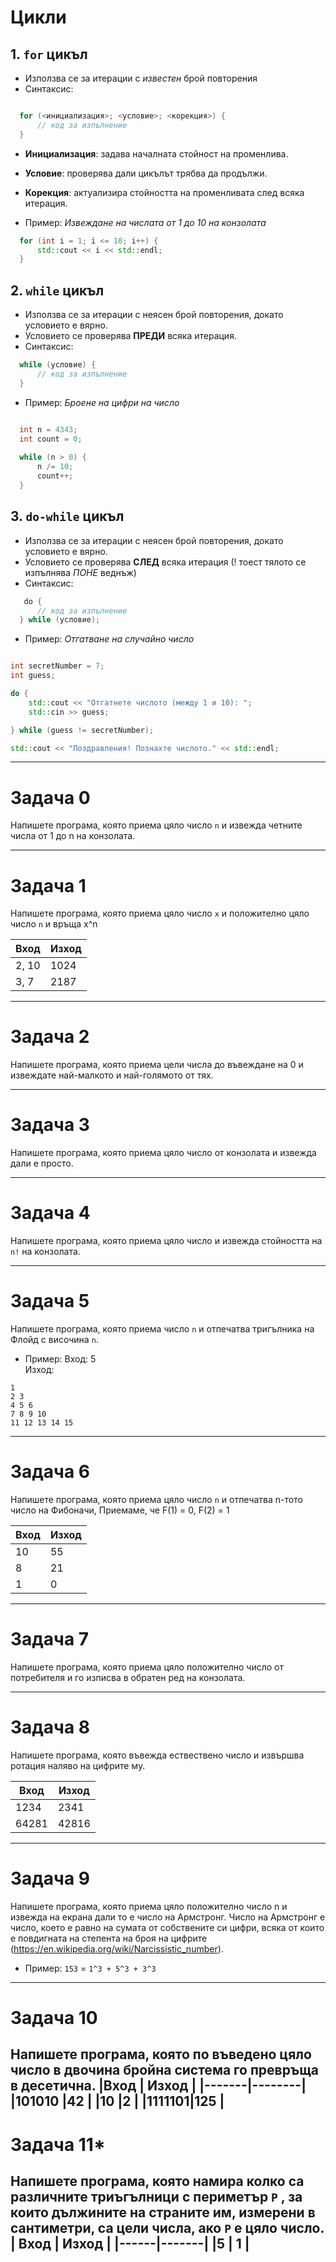 # Цикли

## 1. `for` цикъл

- Използва се за итерации с *известен* брой повторения
- Синтаксис:

```c++

  for (<инициализация>; <условие>; <корекция>) {
      // код за изпълнение
  }

```
  
- **Инициализация**: задава началната стойност на променлива.
- **Условие**: проверява дали цикълът трябва да продължи.
- **Корекция**: актуализира стойността на променливата след всяка итерация.

- Пример: *Извеждане на числата от 1 до 10 на конзолата*

```cpp
  for (int i = 1; i <= 10; i++) {
      std::cout << i << std::endl;
  }
```

## 2. `while` цикъл
- Използва се за итерации с неясен брой повторения, докато условието е вярно.
- Условието се проверява **ПРЕДИ** всяка итерация.
- Синтаксис:

```cpp
  while (условие) {
      // код за изпълнение
  }
```

- Пример: *Броене на цифри на число*

 ```cpp

  int n = 4343;
  int count = 0;
  
  while (n > 0) {
      n /= 10;
      count++;
  }

```

## 3. `do-while` цикъл

- Използва се за итерации с неясен брой повторения, докато условието е вярно.
- Условието се проверява **СЛЕД** всяка итерация (! тоест тялото се изпълнява *ПОНЕ* веднъж)
- Синтаксис:

```cpp
   do {
      // код за изпълнение
  } while (условие);

```

- Пример: *Отгатване на случайно число*

```cpp

int secretNumber = 7;
int guess;

do {
    std::cout << "Отгатнете числото (между 1 и 10): ";
    std::cin >> guess;

} while (guess != secretNumber);

std::cout << "Поздравления! Познахте числото." << std::endl;

```

---

# Задача 0
Напишете програма, която приема цяло число `n` и извежда четните числа от 1 до n на конзолата.

---
# Задача 1
Напишете програма, която приема цяло число `x` и положително цяло число `n` и връща x^n

| Вход  | Изход |
| ----- | ----- |
| 2, 10 | 1024  |
| 3, 7  | 2187  |

---
# Задача 2
Напишете програма, която приема цели числа до въвеждане на 0 и извеждате най-малкото и най-голямото от тях.

---
# Задача 3
Напишете програма, която приема цяло число от конзолата и извежда дали е просто.

---
# Задача 4
Напишете програма, която приема цяло число и извежда стойността на `n!` на конзолата.

---
# Задача 5
Напишете програма, която приема число `n` и отпечатва тригълника на Флойд с височина `n`.
* Пример:
Вход: 5 <br>
Изход: 
```
1
2 3
4 5 6
7 8 9 10
11 12 13 14 15
```

---
# Задача 6
Напишете програма, която приема цяло число `n` и отпечатва n-тото число на Фибоначи, Приемаме, че F(1) = 0, F(2) = 1 

| Вход  | Изход |
|-------|-------|
| 10    | 55    |
| 8     | 21    |
| 1     | 0     |

---
# Задача 7
Напишете програма, която приема цяло положително число от потребителя и го изписва в обратен ред на конзолата.

---
# Задача 8
Напишете програма, която въвежда ествествено число и извършва ротация наляво на цифрите му.

| Вход  | Изход |
|-------|-------|
| 1234  | 2341  |
| 64281 | 42816 |

---
# Задача 9
Напишете програма, която приема цяло положително число n и извежда на екрана дали то е число на Армстронг. Число на Армстронг е число, което е равно на сумата от собствените си цифри, всяка от които е повдигната на степента на броя на цифрите (https://en.wikipedia.org/wiki/Narcissistic_number).
* Пример: `153` = `1^3 + 5^3 + 3^3` <br>
---

# Задача 10
Напишете програма, която по въведено цяло число в двочина бройна система го превръща в десетична.
|Вход   |  Изход |
|-------|--------|
|101010 |42      |
|10     |2       |
|1111101|125     |
---

# Задача 11*
Напишете програма, която намира колко са различните триъгълници с периметър `P` , за които дължините на страните им, измерени в сантиметри, са цели числа, ако `P` е цяло число.
| Вход | Изход |
|------|-------|
|5     | 1     |
---



